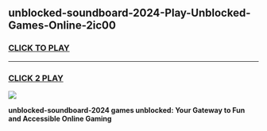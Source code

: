 
## unblocked-soundboard-2024-Play-Unblocked-Games-Online-2ic00
<h3>
<a href="https://premium76.site?title=unblocked-soundboard-2024&ref=25A">CLICK TO PLAY</a></h3>
<hr>

<h3>
<a href="https://premium76.site?title=unblocked-soundboard-2024&ref=25A">CLICK 2 PLAY</a>
  
</h3>

<a href="https://premium76.site?title=unblocked-soundboard-2024&ref=25A"><img src="https://clearcache.store/games.png"></a>


**unblocked-soundboard-2024 games unblocked: Your Gateway to Fun and Accessible Online Gaming**
